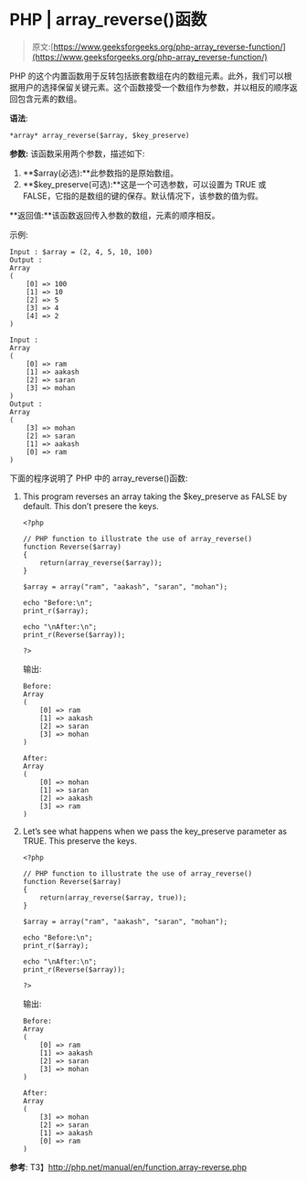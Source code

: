 # PHP | array_reverse()函数

> 原文:[https://www.geeksforgeeks.org/php-array_reverse-function/](https://www.geeksforgeeks.org/php-array_reverse-function/)

PHP 的这个内置函数用于反转包括嵌套数组在内的数组元素。此外，我们可以根据用户的选择保留关键元素。这个函数接受一个数组作为参数，并以相反的顺序返回包含元素的数组。

**语法**:

```
*array* array_reverse($array, $key_preserve)
```

**参数:**
该函数采用两个参数，描述如下:

1.  **$array(必选):**此参数指的是原始数组。
2.  **$key_preserve(可选):**这是一个可选参数，可以设置为 TRUE 或 FALSE，它指的是数组的键的保存。默认情况下，该参数的值为假。

**返回值:**该函数返回传入参数的数组，元素的顺序相反。

示例:

```
Input : $array = (2, 4, 5, 10, 100)
Output : 
Array
(
    [0] => 100
    [1] => 10
    [2] => 5
    [3] => 4
    [4] => 2
)

Input :
Array
(
    [0] => ram
    [1] => aakash
    [2] => saran
    [3] => mohan
)
Output :
Array
(
    [3] => mohan
    [2] => saran
    [1] => aakash
    [0] => ram
)

```

下面的程序说明了 PHP 中的 array_reverse()函数:

1.  This program reverses an array taking the $key_preserve as FALSE by default. This don’t presere the keys.

    ```
    <?php

    // PHP function to illustrate the use of array_reverse()
    function Reverse($array)
    {
        return(array_reverse($array));
    }

    $array = array("ram", "aakash", "saran", "mohan");

    echo "Before:\n";
    print_r($array);

    echo "\nAfter:\n";
    print_r(Reverse($array));

    ?>
    ```

    输出:

    ```
    Before:
    Array
    (
        [0] => ram
        [1] => aakash
        [2] => saran
        [3] => mohan
    )

    After:
    Array
    (
        [0] => mohan
        [1] => saran
        [2] => aakash
        [3] => ram
    )
    ```

2.  Let’s see what happens when we pass the key_preserve parameter as TRUE. This preserve the keys.

    ```
    <?php

    // PHP function to illustrate the use of array_reverse()
    function Reverse($array)
    {
        return(array_reverse($array, true));
    }

    $array = array("ram", "aakash", "saran", "mohan");

    echo "Before:\n";
    print_r($array);

    echo "\nAfter:\n";
    print_r(Reverse($array));

    ?>
    ```

    输出:

    ```
    Before:
    Array
    (
        [0] => ram
        [1] => aakash
        [2] => saran
        [3] => mohan
    )

    After:
    Array
    (
        [3] => mohan
        [2] => saran
        [1] => aakash
        [0] => ram
    )

    ```

**参考**:
T3】http://php.net/manual/en/function.array-reverse.php